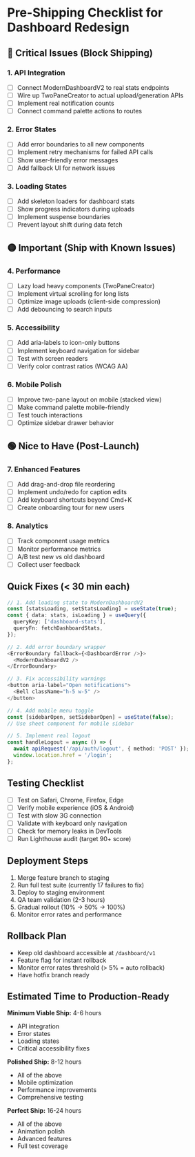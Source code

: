 # Pre-Shipping Checklist for Dashboard Redesign

## 🔴 Critical Issues (Block Shipping)

### 1. API Integration
- [ ] Connect ModernDashboardV2 to real stats endpoints
- [ ] Wire up TwoPaneCreator to actual upload/generation APIs  
- [ ] Implement real notification counts
- [ ] Connect command palette actions to routes

### 2. Error States
- [ ] Add error boundaries to all new components
- [ ] Implement retry mechanisms for failed API calls
- [ ] Show user-friendly error messages
- [ ] Add fallback UI for network issues

### 3. Loading States
- [ ] Add skeleton loaders for dashboard stats
- [ ] Show progress indicators during uploads
- [ ] Implement suspense boundaries
- [ ] Prevent layout shift during data fetch

## 🟡 Important (Ship with Known Issues)

### 4. Performance
- [ ] Lazy load heavy components (TwoPaneCreator)
- [ ] Implement virtual scrolling for long lists
- [ ] Optimize image uploads (client-side compression)
- [ ] Add debouncing to search inputs

### 5. Accessibility
- [ ] Add aria-labels to icon-only buttons
- [ ] Implement keyboard navigation for sidebar
- [ ] Test with screen readers
- [ ] Verify color contrast ratios (WCAG AA)

### 6. Mobile Polish
- [ ] Improve two-pane layout on mobile (stacked view)
- [ ] Make command palette mobile-friendly
- [ ] Test touch interactions
- [ ] Optimize sidebar drawer behavior

## 🟢 Nice to Have (Post-Launch)

### 7. Enhanced Features
- [ ] Add drag-and-drop file reordering
- [ ] Implement undo/redo for caption edits
- [ ] Add keyboard shortcuts beyond Cmd+K
- [ ] Create onboarding tour for new users

### 8. Analytics
- [ ] Track component usage metrics
- [ ] Monitor performance metrics
- [ ] A/B test new vs old dashboard
- [ ] Collect user feedback

## Quick Fixes (< 30 min each)

```typescript
// 1. Add loading state to ModernDashboardV2
const [statsLoading, setStatsLoading] = useState(true);
const { data: stats, isLoading } = useQuery({
  queryKey: ['dashboard-stats'],
  queryFn: fetchDashboardStats,
});

// 2. Add error boundary wrapper
<ErrorBoundary fallback={<DashboardError />}>
  <ModernDashboardV2 />
</ErrorBoundary>

// 3. Fix accessibility warnings
<button aria-label="Open notifications">
  <Bell className="h-5 w-5" />
</button>

// 4. Add mobile menu toggle
const [sidebarOpen, setSidebarOpen] = useState(false);
// Use sheet component for mobile sidebar

// 5. Implement real logout
const handleLogout = async () => {
  await apiRequest('/api/auth/logout', { method: 'POST' });
  window.location.href = '/login';
};
```

## Testing Checklist

- [ ] Test on Safari, Chrome, Firefox, Edge
- [ ] Verify mobile experience (iOS & Android)
- [ ] Test with slow 3G connection
- [ ] Validate with keyboard only navigation
- [ ] Check for memory leaks in DevTools
- [ ] Run Lighthouse audit (target 90+ score)

## Deployment Steps

1. Merge feature branch to staging
2. Run full test suite (currently 17 failures to fix)
3. Deploy to staging environment
4. QA team validation (2-3 hours)
5. Gradual rollout (10% → 50% → 100%)
6. Monitor error rates and performance

## Rollback Plan

- Keep old dashboard accessible at `/dashboard/v1`
- Feature flag for instant rollback
- Monitor error rates threshold (> 5% = auto rollback)
- Have hotfix branch ready

## Estimated Time to Production-Ready

**Minimum Viable Ship:** 4-6 hours
- API integration
- Error states  
- Loading states
- Critical accessibility fixes

**Polished Ship:** 8-12 hours  
- All of the above
- Mobile optimization
- Performance improvements
- Comprehensive testing

**Perfect Ship:** 16-24 hours
- All of the above
- Animation polish
- Advanced features
- Full test coverage
